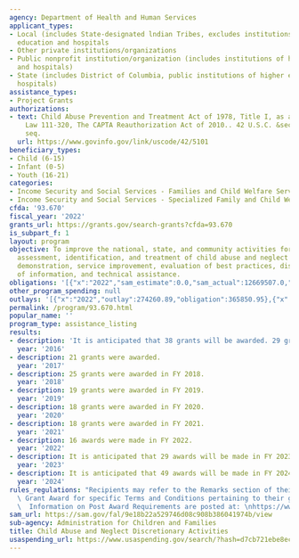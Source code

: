 ```yaml
---
agency: Department of Health and Human Services
applicant_types:
- Local (includes State-designated lndian Tribes, excludes institutions of higher
  education and hospitals
- Other private institutions/organizations
- Public nonprofit institution/organization (includes institutions of higher education
  and hospitals)
- State (includes District of Columbia, public institutions of higher education and
  hospitals)
assistance_types:
- Project Grants
authorizations:
- text: Child Abuse Prevention and Treatment Act of 1978, Title I, as amended, Public
    Law 111-320, The CAPTA Reauthorization Act of 2010.. 42 U.S.C. &sect; 5101 et
    seq.
  url: https://www.govinfo.gov/link/uscode/42/5101
beneficiary_types:
- Child (6-15)
- Infant (0-5)
- Youth (16-21)
categories:
- Income Security and Social Services - Families and Child Welfare Services
- Income Security and Social Services - Specialized Family and Child Welfare Services
cfda: '93.670'
fiscal_year: '2022'
grants_url: https://grants.gov/search-grants?cfda=93.670
is_subpart_f: 1
layout: program
objective: To improve the national, state, and community activities for the prevention,
  assessment, identification, and treatment of child abuse and neglect through research,
  demonstration, service improvement, evaluation of best practices, dissemination
  of information, and technical assistance.
obligations: '[{"x":"2022","sam_estimate":0.0,"sam_actual":12669507.0,"usa_spending_actual":14057513.82},{"x":"2023","sam_estimate":18442305.0,"sam_actual":0.0,"usa_spending_actual":19205911.63},{"x":"2024","sam_estimate":21870299.0,"sam_actual":0.0,"usa_spending_actual":15626220.11}]'
other_program_spending: null
outlays: '[{"x":"2022","outlay":274260.89,"obligation":365850.95},{"x":"2023","outlay":6940907.99,"obligation":26383066.43},{"x":"2024","outlay":0.0,"obligation":5816751.67}]'
permalink: /program/93.670.html
popular_name: ''
program_type: assistance_listing
results:
- description: 'It is anticipated that 38 grants will be awarded. 29 grants were awarded. '
  year: '2016'
- description: 21 grants were awarded.
  year: '2017'
- description: 25 grants were awarded in FY 2018.
  year: '2018'
- description: 19 grants were awarded in FY 2019.
  year: '2019'
- description: 18 grants were awarded in FY 2020.
  year: '2020'
- description: 18 grants were awarded in FY 2021.
  year: '2021'
- description: 16 awards were made in FY 2022.
  year: '2022'
- description: It is anticipated that 29 awards will be made in FY 2023.
  year: '2023'
- description: It is anticipated that 49 awards will be made in FY 2024.
  year: '2024'
rules_regulations: "Recipients may refer to the Remarks section of their Notice of\
  \ Grant Award for specific Terms and Conditions pertaining to their grant program.\
  \  Information on Post Award Requirements are posted at: \nhttps://www.acf.hhs.gov/discretionary-post-award-requirements"
sam_url: https://sam.gov/fal/9e18b22a529746d08c908b386041974b/view
sub-agency: Administration for Children and Families
title: Child Abuse and Neglect Discretionary Activities
usaspending_url: https://www.usaspending.gov/search/?hash=d7cb721ebe8ecc636924f6a1e51b42bf
---
```


